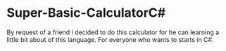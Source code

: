 # Super-Basic-CalculatorC#
By request of a friend i decided to do this calculator for he can learning a little bit about of this language. For everyone who wants to starts in C#.
